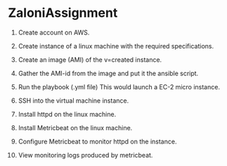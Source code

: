 # ZaloniAssignment

1) Create account on AWS.

2) Create instance of a linux machine with the required specifications.

3) Create an image (AMI) of the v=created instance.

4) Gather the AMI-id from the image and put it the ansible script.

5) Run the playbook (.yml file)
    This would launch a EC-2 micro instance.

6) SSH into the virtual machine instance.

7) Install httpd on the linux machine.

8) Install Metricbeat on the linux machine.

9) Configure Metricbeat to monitor httpd on the instance.

10) View monitoring logs produced by metricbeat.
